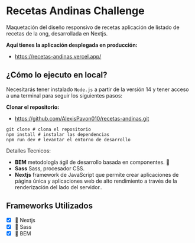 # Recetas Andinas Challenge

Maquetación del diseño responsivo de recetas aplicación de listado de recetas de la  ong, desarrollada en Nextjs.

**Aquí tienes la aplicación desplegada en producción:**
- https://recetas-andinas.vercel.app/

## ¿Cómo lo ejecuto en local?

Necesitarás tener instalado `Node.js` a partir de la versión 14 y tener acceso a una terminal para seguir los siguientes pasos:

**Clonar el repositorio:**
- https://github.com/AlexisPavon010/recetas-andinas.git

```
git clone # clona el repositorio
npm install # instalar las dependencias
npm run dev # levantar el entorno de desarrollo
```

Detalles Tecnicos:
- **BEM** metodología ágil de desarrollo basada en componentes. 🚀
- **Sass** Sass, procesador CSS.
- **Nextjs** framework de JavaScript que permite crear aplicaciones de página única y aplicaciones web de alto rendimiento a través de la renderización del lado del servidor..

## Frameworks Utilizados

- [x] 🔹 Nextjs
- [x] 🔹 Sass
- [x] 🔹 BEM